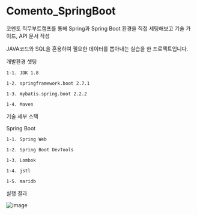 # Comento_SpringBoot 

코멘토 직무부트캠프를 통해 Spring과 Spring Boot 환경을 직접 세팅해보고 기술 가이드, API 문서 작성

JAVA코드와 SQL을 혼용하여 필요한 데이터를 뽑아내는 실습을 한 프로젝트입니다.

개발환경 셋팅

    1-1. JDK 1.8

    1-2. springframework.boot 2.7.1

    1-3. mybatis.spring.boot 2.2.2
    
    1-4. Maven 
    
기술 세부 스택

Spring Boot

    1-1. Spring Web
    
    1-2. Spring Boot DevTools
    
    1-3. Lombok
    
    1-4. jstl
    
    1-5. maridb 
    
실행  결과

  ![image](https://user-images.githubusercontent.com/84260096/176841467-ad8fdcaa-d43d-423d-8f52-650dc7f9b860.png)
